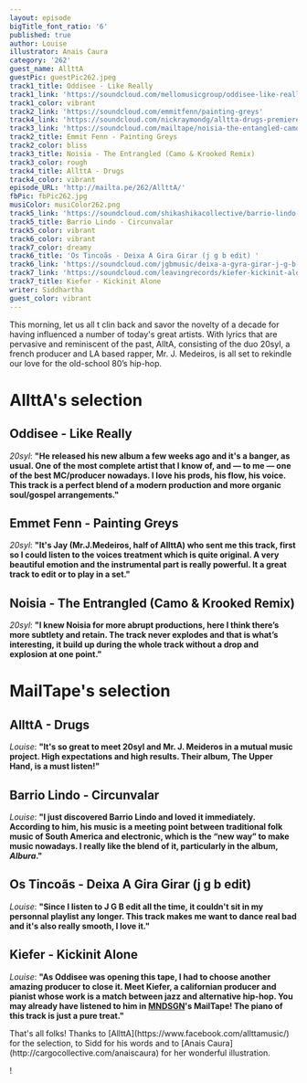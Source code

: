 ```yaml
---
layout: episode
bigTitle_font_ratio: '6'
published: true
author: Louise
illustrator: Anais Caura
category: '262'
guest_name: AllttA
guestPic: guestPic262.jpeg
track1_title: Oddisee - Like Really
track1_link: 'https://soundcloud.com/mellomusicgroup/oddisee-like-really'
track1_color: vibrant
track2_link: 'https://soundcloud.com/emmitfenn/painting-greys'
track4_link: 'https://soundcloud.com/nickraymondg/alltta-drugs-premiere'
track3_link: 'https://soundcloud.com/mailtape/noisia-the-entangled-camo-krooked-remix'
track2_title: Emmit Fenn - Painting Greys
track2_color: bliss
track3_title: Noisia - The Entrangled (Camo & Krooked Remix)
track3_color: rough
track4_title: AllttA - Drugs
track4_color: vibrant
episode_URL: 'http://mailta.pe/262/AllttA/'
fbPic: fbPic262.jpg
musiColor: musiColor262.png
track5_link: 'https://soundcloud.com/shikashikacollective/barrio-lindo-circunvalar'
track5_title: Barrio Lindo - Circunvalar
track5_color: vibrant
track6_color: vibrant
track7_color: dreamy
track6_title: 'Os Tincoãs - Deixa A Gira Girar (j g b edit) '
track6_link: 'https://soundcloud.com/jgbmusic/deixa-a-gyra-girar-j-g-b-dit'
track7_link: 'https://soundcloud.com/leavingrecords/kiefer-kickinit-alone'
track7_title: Kiefer - Kickinit Alone
writer: Siddhartha
guest_color: vibrant
---
```

<p id="introduction">This morning, let us all t clin back and savor the novelty of a decade for having influenced a number of today's great artists. With lyrics that are pervasive and reminiscent of the past, AlltA, consisting of the duo 20syl, a french producer and LA based rapper, Mr. J. Medeiros, is all set to rekindle our love for the old-school 80’s hip-hop.</p>

# AllttA's selection

## Oddisee - Like Really
_20syl_: **"**He released his new album a few weeks ago and it's a banger, as usual. One of the most complete artist that I know of, and — to me — one of the best MC/producer nowadays. I love his prods, his flow, his voice. This track is a perfect blend of a modern production and more organic soul/gospel arrangements.**"**

## Emmet Fenn - Painting Greys
_20syl_: **"**It's Jay (Mr.J.Medeiros, half of AllttA) who sent me this track, first so I could listen to the voices treatment which is quite original. A very beautiful emotion and the instrumental part is really powerful. It a great track to edit or to play in a set.**"**

## Noisia - The Entrangled (Camo & Krooked Remix)
_20syl_: **"**I knew Noisia for more abrupt productions, here I think there’s more subtlety and retain. The track never explodes and that is what’s interesting, it build up during the whole track without a drop and explosion at one point.**"**

# MailTape's selection

## AllttA - Drugs
_Louise_: **"**It's so great to meet 20syl and Mr. J. Meideros in a mutual music project. High expectations and high results. Their album, The Upper Hand, is a must listen!**"**

## Barrio Lindo - Circunvalar
_Louise_: **"**I just discovered Barrio Lindo and loved it immediately. According to him, his music is a meeting point between traditional folk music of South America and electronic, which is the “new way” to make music nowadays. I really like the blend of it, particularly in the album, _Albura_.**"**

## Os Tincoãs - Deixa A Gira Girar (j g b edit) 
_Louise_: **"**Since I listen to J G B edit all the time, it couldn't sit in my personnal playlist any longer. This track makes me want to dance real bad and it's also really smooth, I love it.**"**

## Kiefer - Kickinit Alone
_Louise_: **"**As Oddisee was opening this tape, I had to choose another amazing producer to close it. Meet Kiefer, a californian producer and pianist whose work is a match between jazz and alternative hip-hop. You may already have listened to him in [MNDSGN](https://www.mailta.pe/255/mndsgn/)'s MailTape! The piano of this track is just a pure treat.**"**

<p id="outroduction">That's all folks! Thanks to [AllttA](https://www.facebook.com/allttamusic/) for the selection, to Sidd for his words and to [Anais Caura](http://cargocollective.com/anaiscaura) for her wonderful illustration.</p>!
